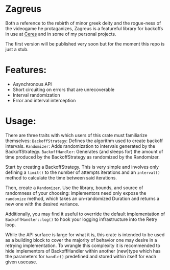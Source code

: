 # Zagreus
Both a reference to the rebirth of minor greek deity and the rogue-ness of the videogame he protaganizes, Zagreus is a featureful library
for backoffs in use at [Ceres](www.ceres.us) and in some of my personal projects.

The first version will be published very soon but for the moment this repo is just a stub.

# Features:
- Asynchronous API
- Short circuiting on errors that are unrecoverable
- Interval randomization
- Error and interval interception


# Usage:

There are three traits with which users of this crate must familiarize themselves:
`BackoffStrategy`: Defines the algorithm used to create backoff intervals.
`Randomizer`: Adds randomization to intervals generated by the BackoffStrategy. 
`BackoffHandler`: Generates (and sleeps for) the amount of time produced by the BackoffStrategy as randomized by the Randomizer.


Start by creating a BackoffStrategy. This is very simple and involves only defining a `limit()` to the number of attempts iterations
and an `interval()` method to calculate the time between said iterations.

Then, create a `Randomizer`. Use the library, bounds, and source of randomness of your choosing: implementors
need only expose the `randomize` method, which takes an un-randomized Duration and returns a new one with the desired variance.

Additionally, you may find it useful to override the default implementation of `BackoffHandler::log()` to hook your logging infrastructure into the Retry loop.

While the API surface is large for what it is, this crate is intended to be used as a building block to cover the majority of behavior one may desire
in a retrying implementation. To wrangle this complexity it is recommended to hide implementors of BackoffHandler within another (new)type which
has the parameters for `handle()` predefined and stored within itself for each given usecase. 

